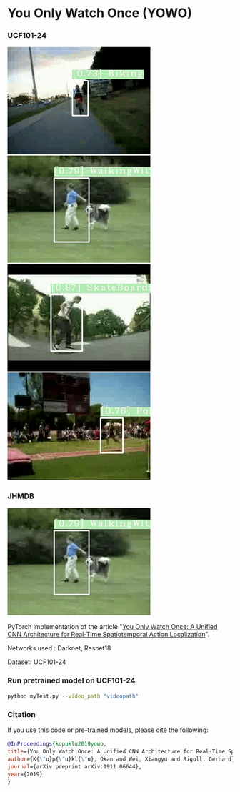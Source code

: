 # You Only Watch Once (YOWO)

### UCF101-24

![](https://github.com/christina284/YOWO-1/blob/master/biking1.gif)
![](https://github.com/christina284/YOWO-1/blob/master/walkingWIthDog.gif)
![](https://github.com/christina284/YOWO-1/blob/master/skate.gif)
![](https://github.com/christina284/YOWO-1/blob/master/poleVault.gif)

### JHMDB
![](https://github.com/christina284/YOWO-1/blob/master/run.gif)


PyTorch implementation of the article "[You Only Watch Once: A Unified CNN Architecture for Real-Time Spatiotemporal Action Localization](https://arxiv.org/pdf/1911.06644.pdf)".

Networks used : Darknet, Resnet18


Dataset: UCF101-24

### Run pretrained model on UCF101-24

```bash
python myTest.py --video_path "videopath"
```

### Citation
If you use this code or pre-trained models, please cite the following:

```bibtex
@InProceedings{kopuklu2019yowo,
title={You Only Watch Once: A Unified CNN Architecture for Real-Time Spatiotemporal Action Localization},
author={K{\"o}p{\"u}kl{\"u}, Okan and Wei, Xiangyu and Rigoll, Gerhard},
journal={arXiv preprint arXiv:1911.06644},
year={2019}
}
```

